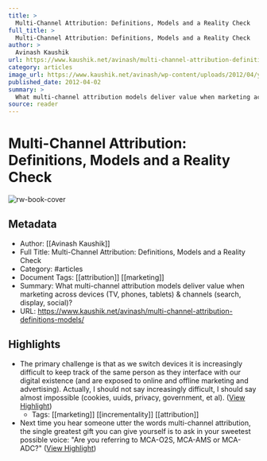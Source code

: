 ```yaml
---
title: >
  Multi-Channel Attribution: Definitions, Models and a Reality Check
full_title: >
  Multi-Channel Attribution: Definitions, Models and a Reality Check
author: >
  Avinash Kaushik
url: https://www.kaushik.net/avinash/multi-channel-attribution-definitions-models/
category: articles
image_url: https://www.kaushik.net/avinash/wp-content/uploads/2012/04/yum-11.jpg
published_date: 2012-04-02
summary: >
  What multi-channel attribution models deliver value when marketing across devices (TV, phones, tablets) & channels (search, display, social)?
source: reader
---
```

# Multi-Channel Attribution: Definitions, Models and a Reality Check

![rw-book-cover](https://www.kaushik.net/avinash/wp-content/uploads/2012/04/yum-11.jpg)

## Metadata
- Author: [[Avinash Kaushik]]
- Full Title: Multi-Channel Attribution: Definitions, Models and a Reality Check
- Category: #articles
- Document Tags: [[attribution]] [[marketing]] 
- Summary: What multi-channel attribution models deliver value when marketing across devices (TV, phones, tablets) & channels (search, display, social)?
- URL: https://www.kaushik.net/avinash/multi-channel-attribution-definitions-models/

## Highlights
- The primary challenge is that as we switch devices it is increasingly difficult to keep track of the same person as they interface with our digital existence (and are exposed to online and offline marketing and advertising). Actually, I should not say increasingly difficult, I should say almost impossible (cookies, uuids, privacy, government, et al). ([View Highlight](https://read.readwise.io/read/01h9n4ex9an64svtk52tjkd6sk))
    - Tags: [[marketing]] [[incrementality]] [[attribution]] 
- Next time you hear someone utter the words multi-channel attribution, the single greatest gift you can give yourself is to ask in your sweetest possible voice: "Are you referring to MCA-O2S, MCA-AMS or MCA-ADC?" ([View Highlight](https://read.readwise.io/read/01h9n4jyxjg86xntvnj0t9fr8j))


